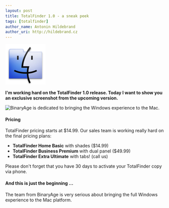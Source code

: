 ```yaml
---
layout: post
title: TotalFinder 1.0 - a sneak peek
tags: [totalfinder]
author_name: Antonin Hildebrand
author_uri: http://hildebrand.cz
---
```


<img src="/shared/img/icons/totalfinder-128.png" class="intro-icon"/>

**I'm working hard on the TotalFinder 1.0 release. Today I want to show you an exclusive screenshot from the upcoming version.**

<img class="clear blog-image no-shadow" src="/images/totalfinder-sneak-peek-10.png" title="BinaryAge is dedicated to bringing the Windows experience to the Mac.">

#### Pricing

TotalFinder pricing starts at $14.99. Our sales team is working really hard on the final pricing plans:

* **TotalFinder Home Basic** with shades ($14.99)
* **TotalFinder Business Premium** with dual panel ($49.99)
* **TotalFinder Extra Ultimate** with tabs! (call us)

Please don't forget that you have 30 days to activate your TotalFinder copy via phone.

#### And this is just the beginning ...

The team from BinaryAge is very serious about bringing the full Windows experience to the Mac platform.